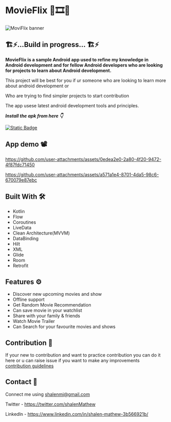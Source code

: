 

# MovieFlix 🍿🎞️🥤
![MoviFlix banner](https://github.com/user-attachments/assets/6246bb5c-b05e-46b2-ae6a-31747c177921)

## 🏗️⚡...Build in progress... 🏗️⚡

**MovieFlix is a sample Android app used to refine my knowledge in Android development and for fellow Android developers who are looking for projects to learn about Android development.**

This project will be best for you if ur someone who are looking to learn more about android development or 

Who are trying to find simpler projects to start contribution

The app usese latest android development tools and principles.

***Install the apk from here 👇***

[![Static Badge](https://img.shields.io/badge/MovieFlix-APK-red?logo=android)](https://github.com/shalenMathew/MovieFlix_App/releases)


## App demo 📽️

https://github.com/user-attachments/assets/0edea2e0-2a80-4f20-9472-4f87fdc71450

https://github.com/user-attachments/assets/a571a1e4-8701-4da5-98c6-670079e87ebc

## Built With 🛠
- Kotlin
- Flow
- Coroutines
- LiveData
- Clean Architecture(MVVM)
- DataBinding
- Hilt
- XML
- Glide
- Room
- Retrofit

## Features ⚙️

- Discover new upcoming movies and show
- Offline support
- Get Random Movie Recommendation
- Can save movie in your watchlist
- Share with your family & friends
- Watch Movie Trailer
- Can Search for your favourite movies and shows

## Contribution 🤝
If your new to contribution and want to practice contribution you can do it here or u can raise issue if you want to make any improvements
[contribution guidelines](CONTRIBUTING.md)


## Contact 📧
Connect me using shalenmj@gmail.com

Twitter - https://twitter.com/shalenMathew

Linkedln - https://www.linkedin.com/in/shalen-mathew-3b566921b/
